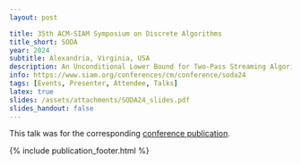 ```yaml
---
layout: post

title: 35th ACM-SIAM Symposium on Discrete Algorithms
title_short: SODA
year: 2024
subtitle: Alexandria, Virginia, USA
description: An Unconditional Lower Bound for Two-Pass Streaming Algorithms for Maximum Matching Approximation
info: https://www.siam.org/conferences/cm/conference/soda24
tags: [Events, Presenter, Attendee, Talks]
latex: true
slides: /assets/attachments/SODA24_slides.pdf
slides_handout: false
---
```

This talk was for the corresponding [conference publication](/publication-An-Unconditional-Lower-Bound-for-Two-Pass-Streaming-Algorithms-for-Maximum-Matching).

{% include publication_footer.html %}